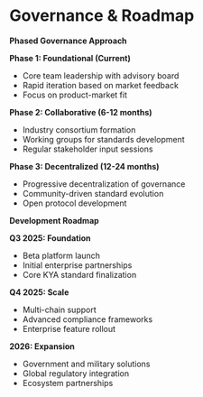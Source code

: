 # Governance & Roadmap

**Phased Governance Approach**

**Phase 1: Foundational (Current)**

* Core team leadership with advisory board
* Rapid iteration based on market feedback
* Focus on product-market fit

**Phase 2: Collaborative (6-12 months)**

* Industry consortium formation
* Working groups for standards development
* Regular stakeholder input sessions

**Phase 3: Decentralized (12-24 months)**

* Progressive decentralization of governance
* Community-driven standard evolution
* Open protocol development

**Development Roadmap**

**Q3 2025: Foundation**

* Beta platform launch
* Initial enterprise partnerships
* Core KYA standard finalization

**Q4 2025: Scale**

* Multi-chain support
* Advanced compliance frameworks
* Enterprise feature rollout

**2026: Expansion**

* Government and military solutions
* Global regulatory integration
* Ecosystem partnerships
